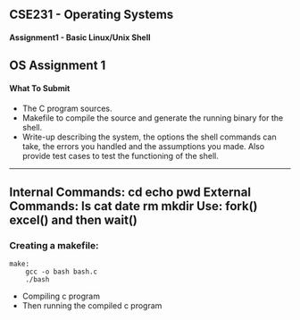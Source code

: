 ## CSE231 - Operating Systems

#### Assignment1 - Basic Linux/Unix Shell

## OS Assignment 1
#### What To Submit

- The C program sources.
- Makefile to compile the source and generate the running binary for the shell.
- Write-up describing the system, the options the shell commands can take, the errors you handled and the assumptions you made. Also provide test cases to test the functioning of the shell.

---
Internal Commands: cd echo pwd 
External Commands: ls cat date rm mkdir
Use: fork() excel() and then wait()
---
### Creating a makefile:
```make
make:
    gcc -o bash bash.c 
    ./bash

```
- Compiling c program 
- Then running the compiled c program
